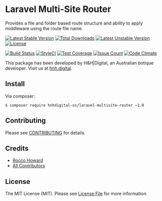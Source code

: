 # Laravel Multi-Site Router

Provides a file and folder based route structure and ability to apply middleware using the route file name.

[![Latest Stable Version](https://poser.pugx.org/hnhdigital-os/laravel-multisite-router/v/stable.svg)](https://packagist.org/packages/hnhdigital-os/laravel-multisite-router) [![Total Downloads](https://poser.pugx.org/hnhdigital-os/laravel-multisite-router/downloads.svg)](https://packagist.org/packages/hnhdigital-os/laravel-multisite-router) [![Latest Unstable Version](https://poser.pugx.org/hnhdigital-os/laravel-multisite-router/v/unstable.svg)](https://packagist.org/packages/hnhdigital-os/laravel-multisite-router) [![License](https://poser.pugx.org/hnhdigital-os/laravel-multisite-router/license.svg)](https://packagist.org/packages/hnhdigital-os/laravel-multisite-router)

[![Build Status](https://travis-ci.org/hnhdigital-os/laravel-multisite-router.svg?branch=master)](https://travis-ci.org/hnhdigital-os/laravel-multisite-router) [![StyleCI](https://styleci.io/repos/60137219/shield?branch=master)](https://styleci.io/repos/60137219) [![Test Coverage](https://codeclimate.com/github/hnhdigital-os/laravel-multisite-router/badges/coverage.svg)](https://codeclimate.com/github/hnhdigital-os/laravel-multisite-router/coverage) [![Issue Count](https://codeclimate.com/github/hnhdigital-os/laravel-multisite-router/badges/issue_count.svg)](https://codeclimate.com/github/hnhdigital-os/laravel-multisite-router) [![Code Climate](https://codeclimate.com/github/hnhdigital-os/laravel-multisite-router/badges/gpa.svg)](https://codeclimate.com/github/hnhdigital-os/laravel-multisite-router) 

This package has been developed by H&H|Digital, an Australian botique developer. Visit us at [hnh.digital](http://hnh.digital).

## Install

Via composer:

`$ composer require hnhdigital-os/laravel-multisite-router ~1.0`

## Contributing

Please see [CONTRIBUTING](https://github.com/hnhdigital-os/laravel-multisite-router/blob/master/CONTRIBUTING.md) for details.

## Credits

* [Rocco Howard](https://github.com/RoccoHoward)
* [All Contributors](https://github.com/hnhdigital-os/laravel-multisite-router/contributors)

## License

The MIT License (MIT). Please see [License File](https://github.com/hnhdigital-os/laravel-multisite-router/blob/master/LICENSE) for more information.

